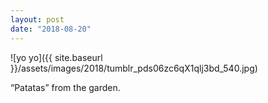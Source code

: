 ```yaml
---
layout: post
date: "2018-08-20"
---
```


![yo yo]({{ site.baseurl }}/assets/images/2018/tumblr_pds06zc6qX1qlj3bd_540.jpg)

“Patatas” from the garden.
